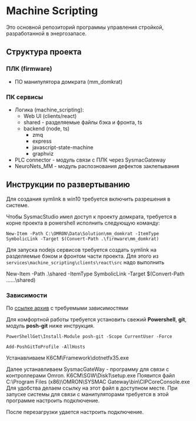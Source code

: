 # Machine Scripting

Это основной репозиторий программы управления стройкой, разработанной в энергозапасе.

## Структура проекта

### ПЛК (firmware)

- ПО манипулятора домкрата (mm_domkrat)

### ПК сервисы

- Логика (machine_scripting):
  - Web UI (clients/react)
  - shared - разделяемые файлы бэка и фронта, ts
  - backend (node, ts)
    - zmq
    - express
    - javascript-state-machine
    - graphviz
- PLC connector - модуль связи с ПЛК через SysmacGateway
- NeuroNets_MM - модуль распознования дефектов заклепывания

## Инструкции по развертыванию

Для создания symlink в win10 требуется включить разрешения в системе.

Чтобы SysmacStudio имел доступ к проекту домкрата, требуется
в корне проекта в powershell исполнить следующую команду:

    New-Item -Path C:\OMRON\Data\Solution\mm_domkrat -ItemType SymbolicLink -Target $(Convert-Path .\firmware\mm_domkrat)

Для запуска nodejs сервисов требуется создать symlink на разделяемые бэком и фронтом части проекта.
Для этого из `services\machine_scripting\clients\react\src` надо выполнить

New-Item -Path .\shared -ItemType SymbolicLink -Target $(Convert-Path ..\..\..\shared)

### Зависимости

По [ссылке архив](http://dd) с требуемыми зависимостями

Для комфортной работы требуется установить
свежий **Powershell**, **git**, модуль **posh-git** ниже
инструкция.

    PowerShellGet\Install-Module posh-git -Scope CurrentUser -Force

    Add-PoshGitToProfile -AllHosts

Устанавливаем
К6СМ\Framework\dotnetfx35.exe

Далее устанавливаем SysmacGateWay - программу для связи с контроллерами Omron.
К6СМ\SGW\Disk1\setup.exe
Появится файл
C:\Program Files (x86)\OMRON\SYSMAC Gateway\bin\CIPCoreConsole.exe
Для удобства делаем ссылку на этот файл в доступном месте. При запуске системы
для связи с манипуляторами требуется в этой программе настроить подключение.

После перезагрузки удается настроить подключение.
